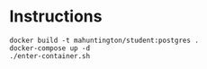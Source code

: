 # Instructions

```
docker build -t mahuntington/student:postgres .
docker-compose up -d
./enter-container.sh
```
